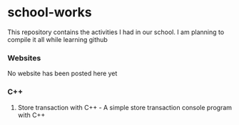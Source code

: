 # school-works

This repository contains the activities I had in our school.
I am planning to compile it all while learning github

### Websites

No website has been posted here yet

### C++

1.  Store transaction with C++ - A simple store transaction console program with C++
